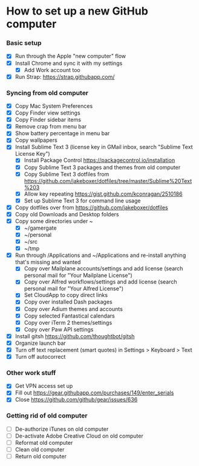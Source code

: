 # How to set up a new GitHub computer

### Basic setup
- [x] Run through the Apple "new computer" flow
- [x] Install Chrome and sync it with my settings
  - [x] Add Work account too
- [x] Run Strap: https://strap.githubapp.com/

### Syncing from old computer
- [x] Copy Mac System Preferences
- [x] Copy Finder view settings
- [x] Copy Finder sidebar items
- [x] Remove crap from menu bar
- [x] Show battery percentage in menu bar
- [x] Copy wallpapers
- [x] Install Sublime Text 3 (license key in GMail inbox, search "Sublime Text License Key")
  - [x] Install Package Control https://packagecontrol.io/installation
  - [x] Copy Sublime Text 3 packages and themes from old computer
  - [x] Copy Sublime Text 3 dotfiles from https://github.com/jakeboxer/dotfiles/tree/master/Sublime%20Text%203
  - [x] Allow key repeating https://gist.github.com/kconragan/2510186
  - [x] Set up Sublime Text 3 for command line usage
- [x] Copy dotfiles over from https://github.com/jakeboxer/dotfiles
- [x] Copy old Downloads and Desktop folders
- [x] Copy some directories under ~
  - [x] ~/gamergate
  - [x] ~/personal
  - [x] ~/src
  - [x] ~/tmp
- [x] Run through /Applications and ~/Applications and re-install anything that's missing and wanted
  - [x] Copy over Mailplane accounts/settings and add license (search personal mail for "Your Mailplane License")
  - [x] Copy over Alfred workflows/settings and add license (search personal mail for "Your Alfred License")
  - [x] Set CloudApp to copy direct links
  - [x] Copy over installed Dash packages
  - [x] Copy over Adium themes and accounts
  - [x] Copy selected Fantastical calendars
  - [x] Copy over iTerm 2 themes/settings
  - [x] Copy over Paw API settings
- [x] Install gitsh https://github.com/thoughtbot/gitsh
- [x] Organize launch bar
- [x] Turn off text replacement (smart quotes) in Settings > Keyboard > Text
- [x] Turn off autocorrect

### Other work stuff
- [x] Get VPN access set up
- [x] Fill out https://gear.githubapp.com/purchases/149/enter_serials
- [x] Close https://github.com/github/gear/issues/636

### Getting rid of old computer
- [ ] De-authorize iTunes on old computer
- [ ] De-activate Adobe Creative Cloud on old computer
- [ ] Reformat old computer
- [ ] Clean old computer
- [ ] Return old computer
